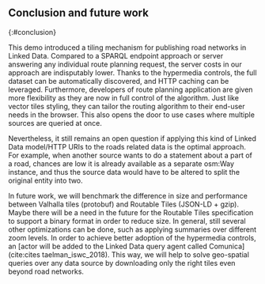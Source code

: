 ##  Conclusion and future work
{:#conclusion}

This demo introduced a tiling mechanism for publishing road networks in Linked Data.
Compared to a SPARQL endpoint approach or server answering any individual route planning request,
the server costs in our approach are indisputably lower.
Thanks to the hypermedia controls, the full dataset can be automatically discovered, and HTTP caching can be leveraged.
Furthermore, developers of route planning application are given more flexibility as they are now in full control of the algorithm.
Just like vector tiles styling, they can tailor the routing algorithm to their end-user needs in the browser.
This also opens the door to use cases where multiple sources are queried at once.

Nevertheless, it still remains an open question if applying this kind of Linked Data model/HTTP URIs
to the roads related data is the optimal approach.
For example, when another source wants to do a statement 
about a part of a road, chances are low it is already available as a separate osm:Way instance, and thus the source data would have to be altered to split the original entity into two.

In future work, we will benchmark the difference in size and performance 
between Valhalla tiles (protobuf) and Routable Tiles (JSON-LD + gzip).
Maybe there will be a need in the future for the Routable Tiles specification 
to support a binary format in order to reduce size. 
In general, still several other optimizations can be done, 
such as applying summaries over different zoom levels.
In order to achieve better adoption of the hypermedia controls,
an [actor will be added to the Linked Data query agent called Comunica](cite:cites taelman_iswc_2018).
This way, we will help to solve geo-spatial queries over any data source by downloading only the right tiles even beyond road networks.
